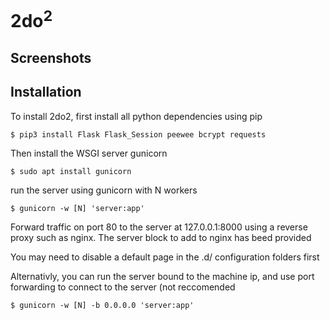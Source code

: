 # 2do<sup>2</sup>
## Screenshots

## Installation
To install 2do2, first install all python dependencies using pip

`$ pip3 install Flask Flask_Session peewee bcrypt requests`

Then install the WSGI server gunicorn

`$ sudo apt install gunicorn`

run the server using gunicorn with N workers

`$ gunicorn -w [N] 'server:app'`

Forward traffic on port 80 to the server at 127.0.0.1:8000 using a reverse proxy such as nginx. The server block to add to nginx has beed provided

You may need to disable a default page in the .d/ configuration folders first

Alternativly, you can run the server bound to the machine ip, and use port forwarding to connect to the server (not reccomended

`$ gunicorn -w [N] -b 0.0.0.0 'server:app'`
